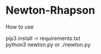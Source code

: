 # Newton-Rhapson

How to use

pip3 install -r requirements.txt
<br>
python3 newton.py or ./newton.py
